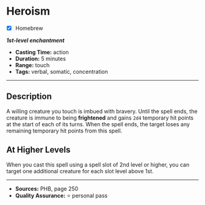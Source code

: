 # Heroism
- [x] Homebrew

***1st-level enchantment***
- **Casting Time:** action
- **Duration:** 5 minutes
- **Range:** touch
- **Tags:** verbal, somatic, concentration

---

## Description
A willing creature you touch is imbued with bravery.
Until the spell ends, the creature is immune to being **frightened** and gains `2d4` temporary hit points at the start of each of its turns.
When the spell ends, the target loses any remaining temporary hit points from this spell.

## At Higher Levels
When you cast this spell using a spell slot of 2nd level or higher, you can target one additional creature for each slot level above 1st.

---

- **Sources:** PHB, page 250
- **Quality Assurance:** :star: personal pass
